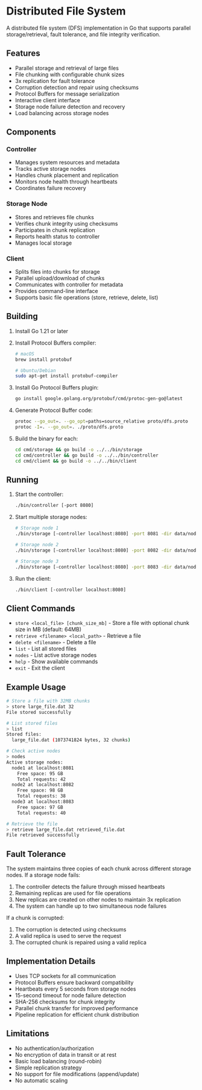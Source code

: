 # Distributed File System

A distributed file system (DFS) implementation in Go that supports parallel storage/retrieval, fault tolerance, and file integrity verification.

## Features

- Parallel storage and retrieval of large files
- File chunking with configurable chunk sizes
- 3x replication for fault tolerance
- Corruption detection and repair using checksums
- Protocol Buffers for message serialization
- Interactive client interface
- Storage node failure detection and recovery
- Load balancing across storage nodes

## Components

### Controller
- Manages system resources and metadata
- Tracks active storage nodes
- Handles chunk placement and replication
- Monitors node health through heartbeats
- Coordinates failure recovery

### Storage Node
- Stores and retrieves file chunks
- Verifies chunk integrity using checksums
- Participates in chunk replication
- Reports health status to controller
- Manages local storage

### Client
- Splits files into chunks for storage
- Parallel upload/download of chunks
- Communicates with controller for metadata
- Provides command-line interface
- Supports basic file operations (store, retrieve, delete, list)

## Building

1. Install Go 1.21 or later
2. Install Protocol Buffers compiler:
   ```bash
   # macOS
   brew install protobuf
   
   # Ubuntu/Debian
   sudo apt-get install protobuf-compiler
   ```

3. Install Go Protocol Buffers plugin:
   ```bash
   go install google.golang.org/protobuf/cmd/protoc-gen-go@latest
   ```

4. Generate Protocol Buffer code:
   ```bash
   protoc --go_out=. --go_opt=paths=source_relative proto/dfs.proto
   protoc -I=. --go_out=. ./proto/dfs.proto
   ```

5. Build the binary for each:
   ```bash
   cd cmd/storage && go build -o ../../bin/storage  
   cd cmd/controller && go build -o ../../bin/controller  
   cd cmd/client && go build -o ../../bin/client  
   ```

## Running

1. Start the controller:
   ```bash
   ./bin/controller [-port 8080]
   ```

2. Start multiple storage nodes:
   ```bash
   # Storage node 1
   ./bin/storage [-controller localhost:8080] -port 8081 -dir data/node1  
   
   # Storage node 2
   ./bin/storage [-controller localhost:8080] -port 8082 -dir data/node2  
   
   # Storage node 3
   ./bin/storage [-controller localhost:8080] -port 8083 -dir data/node3  
   ```

3. Run the client:
   ```bash
   ./bin/client [-controller localhost:8080]
   ```

## Client Commands

- `store <local_file> [chunk_size_mb]` - Store a file with optional chunk size in MB (default: 64MB)
- `retrieve <filename> <local_path>` - Retrieve a file
- `delete <filename>` - Delete a file
- `list` - List all stored files
- `nodes` - List active storage nodes
- `help` - Show available commands
- `exit` - Exit the client

## Example Usage

```bash
# Store a file with 32MB chunks
> store large_file.dat 32
File stored successfully

# List stored files
> list
Stored files:
  large_file.dat (1073741824 bytes, 32 chunks)

# Check active nodes
> nodes
Active storage nodes:
  node1 at localhost:8081
    Free space: 95 GB
    Total requests: 42
  node2 at localhost:8082
    Free space: 98 GB
    Total requests: 38
  node3 at localhost:8083
    Free space: 97 GB
    Total requests: 40

# Retrieve the file
> retrieve large_file.dat retrieved_file.dat
File retrieved successfully
```

## Fault Tolerance

The system maintains three copies of each chunk across different storage nodes. If a storage node fails:

1. The controller detects the failure through missed heartbeats
2. Remaining replicas are used for file operations
3. New replicas are created on other nodes to maintain 3x replication
4. The system can handle up to two simultaneous node failures

If a chunk is corrupted:

1. The corruption is detected using checksums
2. A valid replica is used to serve the request
3. The corrupted chunk is repaired using a valid replica

## Implementation Details

- Uses TCP sockets for all communication
- Protocol Buffers ensure backward compatibility
- Heartbeats every 5 seconds from storage nodes
- 15-second timeout for node failure detection
- SHA-256 checksums for chunk integrity
- Parallel chunk transfer for improved performance
- Pipeline replication for efficient chunk distribution

## Limitations

- No authentication/authorization
- No encryption of data in transit or at rest
- Basic load balancing (round-robin)
- Simple replication strategy
- No support for file modifications (append/update)
- No automatic scaling